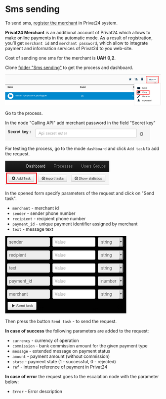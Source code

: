 # Sms sending

To send sms, [register the merchant](https://api.privatbank.ua/api-privat24/p24registration.md) in Privat24 system.

**Privat24 Merchant** is an additional account of Privat24 which allows to make online payments in the automatic mode.
As a result of registration, you’ll get `merchant id` and `merchant password`, which allow to integrate payment and information services of Privat24 to you web-site.

Cost of sending one sms for the merchant is **UAH 0,2**.

Clone [folder "Sms sending"](https://admin.corezoid.com/folder/conv/6081) to get the process and dashboard.


![](../img/copy_folder.png)

Go to the process.

In the node "Calling API" add merchant password in the field "Secret key"
![](../img/secret.png)

For testing the process, go to the mode `dashboard` and click `Add task` to add the request.

![](../img/mandrill_dashboard.png)

In the opened form specify parameters of the request and click on "Send task".

* `merchant` - merchant id
* `sender` - sender phone number
* `recipient` - recipient phone number
* `payment_id` - unique payment identifier assigned by merchant
* `text` - message text


![](../img/send_sms.png)

Then press the button `Send task` - to send the request.

**In case of success** the following parameters are added to the request:
* `currency`  - currency of operation
* `commission` - bank commission amount for the given payment type
* `message` - extended message on payment status
* `amount` - payment amount (without commission)
* `state`  - payment state (1 - successful, 0 - rejected)
* `ref` - internal reference of payment in Privat24

**In case of error** the request goes to the escalation node with the parameter below:
* `Error` - Error description
